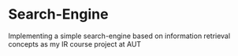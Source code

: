 # Search-Engine
Implementing a simple search-engine based on information retrieval concepts as my IR course project at AUT
